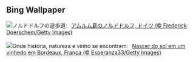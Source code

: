 ## Bing Wallpaper
![](https://www.bing.com/th?id=OHR.NorthSeaStairs_JA-JP9369020397_UHD.jpg&w=1000)ノルドドルフの遊歩道:&nbsp;&ensp;[アムルム島のノルドドルフ, ドイツ  (© Frederick Doerschem/Getty Images)](https://www.bing.com/th?id=OHR.NorthSeaStairs_JA-JP9369020397_UHD.jpg)
<br><br/>
![](https://www.bing.com/th?id=OHR.MarathonMedoc_PT-BR1559256786_UHD.jpg&w=1000)Onde história, natureza e vinho se encontram:&nbsp;&ensp;[Nascer do sol em um vinhedo em Bordeaux, França (© Esperanza33/Getty Images)](https://www.bing.com/th?id=OHR.MarathonMedoc_PT-BR1559256786_UHD.jpg)
<br><br/>
